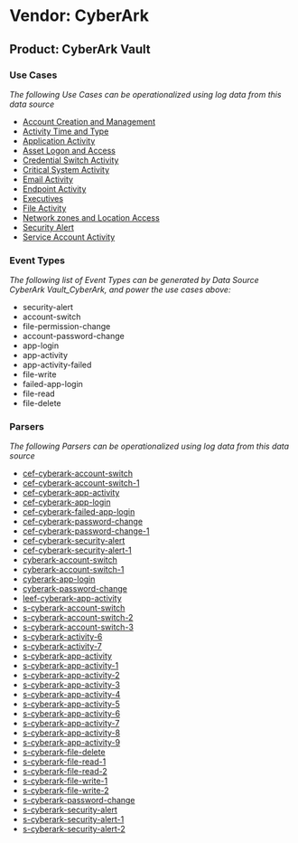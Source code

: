 Vendor: CyberArk
================
Product: CyberArk Vault
-----------------------

### Use Cases

_The following Use Cases can be operationalized using log data from this data source_

* [Account Creation and Management](../UseCases/usecase_account_creation_and_management.md)
* [Activity Time  and Type](../UseCases/usecase_activity_time__and_type.md)
* [Application Activity](../UseCases/usecase_application_activity.md)
* [Asset Logon and Access](../UseCases/usecase_asset_logon_and_access.md)
* [Credential Switch Activity](../UseCases/usecase_credential_switch_activity.md)
* [Critical System Activity](../UseCases/usecase_critical_system_activity.md)
* [Email Activity](../UseCases/usecase_email_activity.md)
* [Endpoint Activity](../UseCases/usecase_endpoint_activity.md)
* [Executives](../UseCases/usecase_executives.md)
* [File Activity](../UseCases/usecase_file_activity.md)
* [Network zones and Location Access](../UseCases/usecase_network_zones_and_location_access.md)
* [Security Alert](../UseCases/usecase_security_alert.md)
* [Service Account Activity](../UseCases/usecase_service_account_activity.md)


### Event Types

_The following list of Event Types can be generated by Data Source CyberArk Vault_CyberArk, and power the use cases above:_

- security-alert
- account-switch
- file-permission-change
- account-password-change
- app-login
- app-activity
- app-activity-failed
- file-write
- failed-app-login
- file-read
- file-delete


### Parsers

_The following Parsers can be operationalized using log data from this data source_

* [cef-cyberark-account-switch](../Parsers/parserContent_cef-cyberark-account-switch.md)
* [cef-cyberark-account-switch-1](../Parsers/parserContent_cef-cyberark-account-switch-1.md)
* [cef-cyberark-app-activity](../Parsers/parserContent_cef-cyberark-app-activity.md)
* [cef-cyberark-app-login](../Parsers/parserContent_cef-cyberark-app-login.md)
* [cef-cyberark-failed-app-login](../Parsers/parserContent_cef-cyberark-failed-app-login.md)
* [cef-cyberark-password-change](../Parsers/parserContent_cef-cyberark-password-change.md)
* [cef-cyberark-password-change-1](../Parsers/parserContent_cef-cyberark-password-change-1.md)
* [cef-cyberark-security-alert](../Parsers/parserContent_cef-cyberark-security-alert.md)
* [cef-cyberark-security-alert-1](../Parsers/parserContent_cef-cyberark-security-alert-1.md)
* [cyberark-account-switch](../Parsers/parserContent_cyberark-account-switch.md)
* [cyberark-account-switch-1](../Parsers/parserContent_cyberark-account-switch-1.md)
* [cyberark-app-login](../Parsers/parserContent_cyberark-app-login.md)
* [cyberark-password-change](../Parsers/parserContent_cyberark-password-change.md)
* [leef-cyberark-app-activity](../Parsers/parserContent_leef-cyberark-app-activity.md)
* [s-cyberark-account-switch](../Parsers/parserContent_s-cyberark-account-switch.md)
* [s-cyberark-account-switch-2](../Parsers/parserContent_s-cyberark-account-switch-2.md)
* [s-cyberark-account-switch-3](../Parsers/parserContent_s-cyberark-account-switch-3.md)
* [s-cyberark-activity-6](../Parsers/parserContent_s-cyberark-activity-6.md)
* [s-cyberark-activity-7](../Parsers/parserContent_s-cyberark-activity-7.md)
* [s-cyberark-app-activity](../Parsers/parserContent_s-cyberark-app-activity.md)
* [s-cyberark-app-activity-1](../Parsers/parserContent_s-cyberark-app-activity-1.md)
* [s-cyberark-app-activity-2](../Parsers/parserContent_s-cyberark-app-activity-2.md)
* [s-cyberark-app-activity-3](../Parsers/parserContent_s-cyberark-app-activity-3.md)
* [s-cyberark-app-activity-4](../Parsers/parserContent_s-cyberark-app-activity-4.md)
* [s-cyberark-app-activity-5](../Parsers/parserContent_s-cyberark-app-activity-5.md)
* [s-cyberark-app-activity-6](../Parsers/parserContent_s-cyberark-app-activity-6.md)
* [s-cyberark-app-activity-7](../Parsers/parserContent_s-cyberark-app-activity-7.md)
* [s-cyberark-app-activity-8](../Parsers/parserContent_s-cyberark-app-activity-8.md)
* [s-cyberark-app-activity-9](../Parsers/parserContent_s-cyberark-app-activity-9.md)
* [s-cyberark-file-delete](../Parsers/parserContent_s-cyberark-file-delete.md)
* [s-cyberark-file-read-1](../Parsers/parserContent_s-cyberark-file-read-1.md)
* [s-cyberark-file-read-2](../Parsers/parserContent_s-cyberark-file-read-2.md)
* [s-cyberark-file-write-1](../Parsers/parserContent_s-cyberark-file-write-1.md)
* [s-cyberark-file-write-2](../Parsers/parserContent_s-cyberark-file-write-2.md)
* [s-cyberark-password-change](../Parsers/parserContent_s-cyberark-password-change.md)
* [s-cyberark-security-alert](../Parsers/parserContent_s-cyberark-security-alert.md)
* [s-cyberark-security-alert-1](../Parsers/parserContent_s-cyberark-security-alert-1.md)
* [s-cyberark-security-alert-2](../Parsers/parserContent_s-cyberark-security-alert-2.md)

